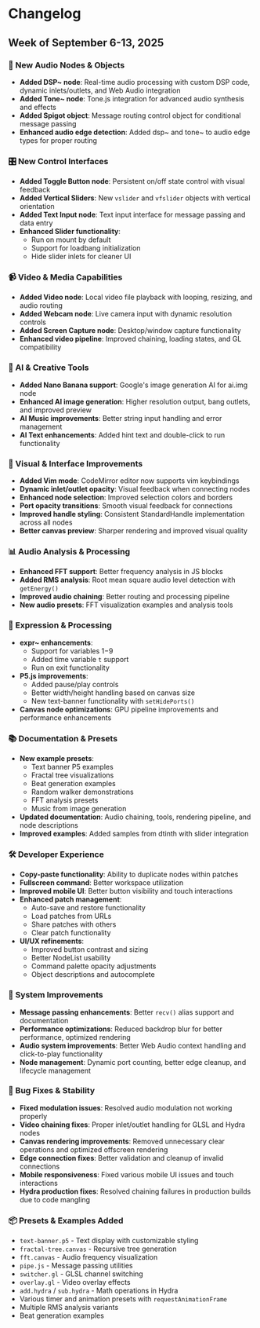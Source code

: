 # Changelog

## Week of September 6-13, 2025

### 🎵 New Audio Nodes & Objects

- **Added DSP~ node**: Real-time audio processing with custom DSP code, dynamic inlets/outlets, and Web Audio integration
- **Added Tone~ node**: Tone.js integration for advanced audio synthesis and effects
- **Added Spigot object**: Message routing control object for conditional message passing
- **Enhanced audio edge detection**: Added dsp~ and tone~ to audio edge types for proper routing

### 🎛️ New Control Interfaces

- **Added Toggle Button node**: Persistent on/off state control with visual feedback
- **Added Vertical Sliders**: New `vslider` and `vfslider` objects with vertical orientation
- **Added Text Input node**: Text input interface for message passing and data entry
- **Enhanced Slider functionality**: 
  - Run on mount by default
  - Support for loadbang initialization
  - Hide slider inlets for cleaner UI

### 📹 Video & Media Capabilities

- **Added Video node**: Local video file playback with looping, resizing, and audio routing
- **Added Webcam node**: Live camera input with dynamic resolution controls  
- **Added Screen Capture node**: Desktop/window capture functionality
- **Enhanced video pipeline**: Improved chaining, loading states, and GL compatibility

### 🤖 AI & Creative Tools

- **Added Nano Banana support**: Google's image generation AI for ai.img node
- **Enhanced AI image generation**: Higher resolution output, bang outlets, and improved preview
- **AI Music improvements**: Better string input handling and error management
- **AI Text enhancements**: Added hint text and double-click to run functionality

### 🎨 Visual & Interface Improvements

- **Added Vim mode**: CodeMirror editor now supports vim keybindings
- **Dynamic inlet/outlet opacity**: Visual feedback when connecting nodes
- **Enhanced node selection**: Improved selection colors and borders
- **Port opacity transitions**: Smooth visual feedback for connections
- **Improved handle styling**: Consistent StandardHandle implementation across all nodes
- **Better canvas preview**: Sharper rendering and improved visual quality

### 📊 Audio Analysis & Processing

- **Enhanced FFT support**: Better frequency analysis in JS blocks
- **Added RMS analysis**: Root mean square audio level detection with `getEnergy()`
- **Improved audio chaining**: Better routing and processing pipeline
- **New audio presets**: FFT visualization examples and analysis tools

### 🔧 Expression & Processing

- **expr~ enhancements**: 
  - Support for variables $1-$9
  - Added time variable `t` support
  - Run on exit functionality
- **P5.js improvements**:
  - Added pause/play controls
  - Better width/height handling based on canvas size
  - New text-banner functionality with `setHidePorts()`
- **Canvas node optimizations**: GPU pipeline improvements and performance enhancements

### 📚 Documentation & Presets

- **New example presets**:
  - Text banner P5 examples
  - Fractal tree visualizations  
  - Beat generation examples
  - Random walker demonstrations
  - FFT analysis presets
  - Music from image generation
- **Updated documentation**: Audio chaining, tools, rendering pipeline, and node descriptions
- **Improved examples**: Added samples from dtinth with slider integration

### 🛠️ Developer Experience

- **Copy-paste functionality**: Ability to duplicate nodes within patches
- **Fullscreen command**: Better workspace utilization
- **Improved mobile UI**: Better button visibility and touch interactions
- **Enhanced patch management**: 
  - Auto-save and restore functionality
  - Load patches from URLs
  - Share patches with others
  - Clear patch functionality
- **UI/UX refinements**:
  - Improved button contrast and sizing
  - Better NodeList usability
  - Command palette opacity adjustments
  - Object descriptions and autocomplete

### 🔄 System Improvements

- **Message passing enhancements**: Better `recv()` alias support and documentation
- **Performance optimizations**: Reduced backdrop blur for better performance, optimized rendering
- **Audio system improvements**: Better Web Audio context handling and click-to-play functionality
- **Node management**: Dynamic port counting, better edge cleanup, and lifecycle management

### 🐛 Bug Fixes & Stability

- **Fixed modulation issues**: Resolved audio modulation not working properly
- **Video chaining fixes**: Proper inlet/outlet handling for GLSL and Hydra nodes
- **Canvas rendering improvements**: Removed unnecessary clear operations and optimized offscreen rendering
- **Edge connection fixes**: Better validation and cleanup of invalid connections
- **Mobile responsiveness**: Fixed various mobile UI issues and touch interactions
- **Hydra production fixes**: Resolved chaining failures in production builds due to code mangling

### 📦 Presets & Examples Added

- `text-banner.p5` - Text display with customizable styling
- `fractal-tree.canvas` - Recursive tree generation
- `fft.canvas` - Audio frequency visualization  
- `pipe.js` - Message passing utilities
- `switcher.gl` - GLSL channel switching
- `overlay.gl` - Video overlay effects
- `add.hydra` / `sub.hydra` - Math operations in Hydra
- Various timer and animation presets with `requestAnimationFrame`
- Multiple RMS analysis variants
- Beat generation examples

